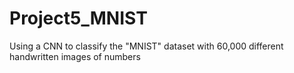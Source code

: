 # Project5_MNIST
Using a CNN to classify the "MNIST" dataset with 60,000 different handwritten images of numbers
